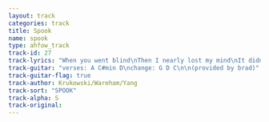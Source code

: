 ```yaml
---
layout: track
categories: track
title: Spook
name: spook
type: ahfow_track
track-id: 27
track-lyrics: "When you went blind\nThen I nearly lost my mind\nIt didn't last\nCause you have another eyelid\n\nAnd when you smile\nThen you give yourself away\nIt's all too much\nAnd you have another eyelid\n\nBut when you cry\nThen I know we are in trouble\nIt's all too much\nAnd you have another eyelid"
track-guitar: "verses: A C#min D\nchange: G D C\n\n(provided by brad)"
track-guitar-flag: true
track-author: Krukowski/Wareham/Yang
track-sort: "SPOOK"
track-alpha: S
track-original: 
---
```

